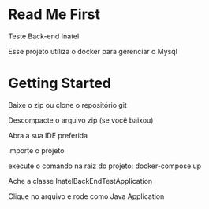 # Read Me First
Teste Back-end Inatel

Esse projeto utiliza o docker para gerenciar o Mysql

# Getting Started
Baixe o zip ou clone o repositório git

Descompacte o arquivo zip (se você baixou)

Abra a sua IDE preferida

importe o projeto

execute o comando na raiz do projeto: docker-compose up

Ache a classe InatelBackEndTestApplication

Clique no arquivo e rode como Java Application

